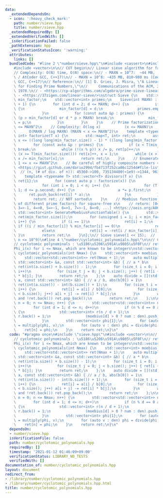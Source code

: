 ```yaml
---
data:
  _extendedDependsOn:
  - icon: ':heavy_check_mark:'
    path: number/sieve.hpp
    title: number/sieve.hpp
  _extendedRequiredBy: []
  _extendedVerifiedWith: []
  _isVerificationFailed: false
  _pathExtension: hpp
  _verificationStatusIcon: ':warning:'
  attributes:
    links: []
  bundledCode: "#line 2 \"number/sieve.hpp\"\n#include <cassert>\n#include <map>\n\
    #include <vector>\n\n// CUT begin\n// Linear sieve algorithm for fast prime factorization\n\
    // Complexity: O(N) time, O(N) space:\n// - MAXN = 10^7:  ~44 MB,  80~100 ms (Codeforces\
    \ / AtCoder GCC, C++17)\n// - MAXN = 10^8: ~435 MB, 810~980 ms (Codeforces / AtCoder\
    \ GCC, C++17)\n// Reference:\n// [1] D. Gries, J. Misra, \"A Linear Sieve Algorithm\
    \ for Finding Prime Numbers,\"\n//     Communications of the ACM, 21(12), 999-1003,\
    \ 1978.\n// - <https://cp-algorithms.com/algebra/prime-sieve-linear.html>\n//\
    \ - <https://37zigen.com/linear-sieve/>\nstruct Sieve {\n    std::vector<int>\
    \ min_factor;\n    std::vector<int> primes;\n    Sieve(int MAXN) : min_factor(MAXN\
    \ + 1) {\n        for (int d = 2; d <= MAXN; d++) {\n            if (!min_factor[d])\
    \ {\n                min_factor[d] = d;\n                primes.emplace_back(d);\n\
    \            }\n            for (const auto &p : primes) {\n                if\
    \ (p > min_factor[d] or d * p > MAXN) break;\n                min_factor[d * p]\
    \ = p;\n            }\n        }\n    }\n    // Prime factorization for 1 <= x\
    \ <= MAXN^2\n    // Complexity: O(log x)           (x <= MAXN)\n    //       \
    \      O(MAXN / log MAXN) (MAXN < x <= MAXN^2)\n    template <typename T> std::map<T,\
    \ int> factorize(T x) {\n        std::map<T, int> ret;\n        assert(x > 0 and\
    \ x <= ((long long)min_factor.size() - 1) * ((long long)min_factor.size() - 1));\n\
    \        for (const auto &p : primes) {\n            if (x < T(min_factor.size()))\
    \ break;\n            while (!(x % p)) x /= p, ret[p]++;\n        }\n        if\
    \ (x >= T(min_factor.size())) ret[x]++, x = 1;\n        while (x > 1) ret[min_factor[x]]++,\
    \ x /= min_factor[x];\n        return ret;\n    }\n    // Enumerate divisors of\
    \ 1 <= x <= MAXN^2\n    // Be careful of highly composite numbers <https://oeis.org/A002182/list>\
    \ <https://gist.github.com/dario2994/fb4713f252ca86c1254d#file-list-txt>:\n  \
    \  // (n, (# of div. of n)): 45360->100, 735134400(<1e9)->1344, 963761198400(<1e12)->6720\n\
    \    template <typename T> std::vector<T> divisors(T x) {\n        std::vector<T>\
    \ ret{1};\n        for (const auto p : factorize(x)) {\n            int n = ret.size();\n\
    \            for (int i = 0; i < n; i++) {\n                for (T a = 1, d =\
    \ 1; d <= p.second; d++) {\n                    a *= p.first;\n              \
    \      ret.push_back(ret[i] * a);\n                }\n            }\n        }\n\
    \        return ret; // NOT sorted\n    }\n    // Moebius function Table, (-1)^{#\
    \ of different prime factors} for square-free x\n    // return: [0=>0, 1=>1, 2=>-1,\
    \ 3=>-1, 4=>0, 5=>-1, 6=>1, 7=>-1, 8=>0, ...] <https://oeis.org/A008683>\n   \
    \ std::vector<int> GenerateMoebiusFunctionTable() {\n        std::vector<int>\
    \ ret(min_factor.size());\n        for (unsigned i = 1; i < min_factor.size();\
    \ i++) {\n            if (i == 1)\n                ret[i] = 1;\n            else\
    \ if ((i / min_factor[i]) % min_factor[i] == 0)\n                ret[i] = 0;\n\
    \            else\n                ret[i] = -ret[i / min_factor[i]];\n       \
    \ }\n        return ret;\n    }\n};\n// Sieve sieve(1 << 15);  // (can factorize\
    \ n <= 10^9)\n#line 4 \"number/cyclotomic_polynomials.hpp\"\n\n// CUT begin\n\
    // cyclotomic polynominals : \u5186\u5206\u591A\u9805\u5F0F\n// ret[i][j] = [x^j]\\\
    Phi_i(x) for i <= Nmax, which are known to be integers\nstd::vector<std::vector<int>>\
    \ cyclotomic_polynomials(int Nmax) {\n    std::vector<int> moebius = Sieve(Nmax).GenerateMoebiusFunctionTable();\n\
    \    std::vector<std::vector<int>> ret(Nmax + 1);\n    auto multiply = [](const\
    \ std::vector<int> &a, const std::vector<int> &b) { // a * b\n        std::vector<int>\
    \ ret(int(a.size() + b.size()) - 1);\n        for (size_t i = 0; i < a.size();\
    \ i++)\n            for (size_t j = 0; j < b.size(); j++) { ret[i + j] += a[i]\
    \ * b[j]; }\n        return ret;\n    };\n    auto divide = [](std::vector<int>\
    \ a, const std::vector<int> &b) { // a / b, abs(b[0]) = 1\n        std::vector<int>\
    \ ret(int(a.size()) - int(b.size()) + 1);\n        for (size_t i = 0; i < ret.size();\
    \ i++) {\n            ret[i] = a[i] / b[0];\n            for (size_t j = 0; j\
    \ < b.size(); j++) a[i + j] -= ret[i] * b[j];\n        }\n        while (ret.size()\
    \ and !ret.back()) ret.pop_back();\n        return ret;\n    };\n\n    for (int\
    \ n = 0; n <= Nmax; n++) {\n        std::vector<std::vector<int>> num, den;\n\
    \        for (int d = 1; d <= n; d++)\n            if (n % d == 0 and moebius[d])\
    \ {\n                std::vector<int> r(n / d + 1);\n                r[0] = -1,\
    \ r.back() = 1;\n                (moebius[d] > 0 ? num : den).push_back(r);\n\
    \            }\n        std::vector<int> phi{1};\n        for (auto v : num) phi\
    \ = multiply(phi, v);\n        for (auto v : den) phi = divide(phi, v);\n    \
    \    ret[n] = phi;\n    }\n    return ret;\n}\n"
  code: "#pragma once\n#include \"sieve.hpp\"\n#include <vector>\n\n// CUT begin\n\
    // cyclotomic polynominals : \u5186\u5206\u591A\u9805\u5F0F\n// ret[i][j] = [x^j]\\\
    Phi_i(x) for i <= Nmax, which are known to be integers\nstd::vector<std::vector<int>>\
    \ cyclotomic_polynomials(int Nmax) {\n    std::vector<int> moebius = Sieve(Nmax).GenerateMoebiusFunctionTable();\n\
    \    std::vector<std::vector<int>> ret(Nmax + 1);\n    auto multiply = [](const\
    \ std::vector<int> &a, const std::vector<int> &b) { // a * b\n        std::vector<int>\
    \ ret(int(a.size() + b.size()) - 1);\n        for (size_t i = 0; i < a.size();\
    \ i++)\n            for (size_t j = 0; j < b.size(); j++) { ret[i + j] += a[i]\
    \ * b[j]; }\n        return ret;\n    };\n    auto divide = [](std::vector<int>\
    \ a, const std::vector<int> &b) { // a / b, abs(b[0]) = 1\n        std::vector<int>\
    \ ret(int(a.size()) - int(b.size()) + 1);\n        for (size_t i = 0; i < ret.size();\
    \ i++) {\n            ret[i] = a[i] / b[0];\n            for (size_t j = 0; j\
    \ < b.size(); j++) a[i + j] -= ret[i] * b[j];\n        }\n        while (ret.size()\
    \ and !ret.back()) ret.pop_back();\n        return ret;\n    };\n\n    for (int\
    \ n = 0; n <= Nmax; n++) {\n        std::vector<std::vector<int>> num, den;\n\
    \        for (int d = 1; d <= n; d++)\n            if (n % d == 0 and moebius[d])\
    \ {\n                std::vector<int> r(n / d + 1);\n                r[0] = -1,\
    \ r.back() = 1;\n                (moebius[d] > 0 ? num : den).push_back(r);\n\
    \            }\n        std::vector<int> phi{1};\n        for (auto v : num) phi\
    \ = multiply(phi, v);\n        for (auto v : den) phi = divide(phi, v);\n    \
    \    ret[n] = phi;\n    }\n    return ret;\n}\n"
  dependsOn:
  - number/sieve.hpp
  isVerificationFile: false
  path: number/cyclotomic_polynomials.hpp
  requiredBy: []
  timestamp: '2021-01-12 01:46:09+09:00'
  verificationStatus: LIBRARY_NO_TESTS
  verifiedWith: []
documentation_of: number/cyclotomic_polynomials.hpp
layout: document
redirect_from:
- /library/number/cyclotomic_polynomials.hpp
- /library/number/cyclotomic_polynomials.hpp.html
title: number/cyclotomic_polynomials.hpp
---
```

